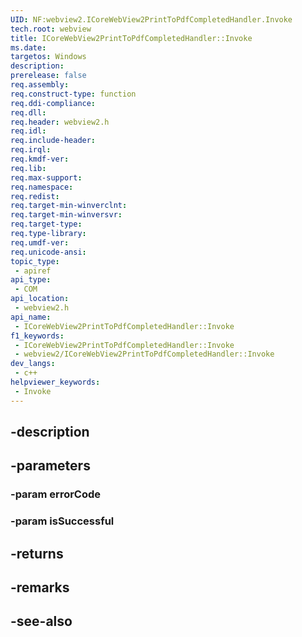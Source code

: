 ```yaml
---
UID: NF:webview2.ICoreWebView2PrintToPdfCompletedHandler.Invoke
tech.root: webview
title: ICoreWebView2PrintToPdfCompletedHandler::Invoke
ms.date: 
targetos: Windows
description: 
prerelease: false
req.assembly: 
req.construct-type: function
req.ddi-compliance: 
req.dll: 
req.header: webview2.h
req.idl: 
req.include-header: 
req.irql: 
req.kmdf-ver: 
req.lib: 
req.max-support: 
req.namespace: 
req.redist: 
req.target-min-winverclnt: 
req.target-min-winversvr: 
req.target-type: 
req.type-library: 
req.umdf-ver: 
req.unicode-ansi: 
topic_type:
 - apiref
api_type:
 - COM
api_location:
 - webview2.h
api_name:
 - ICoreWebView2PrintToPdfCompletedHandler::Invoke
f1_keywords:
 - ICoreWebView2PrintToPdfCompletedHandler::Invoke
 - webview2/ICoreWebView2PrintToPdfCompletedHandler::Invoke
dev_langs:
 - c++
helpviewer_keywords:
 - Invoke
---
```


## -description

## -parameters

### -param errorCode

### -param isSuccessful

## -returns

## -remarks

## -see-also

